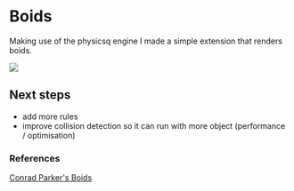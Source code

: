# Boids

Making use of the physicsq engine I made a simple extension that renders boids.


![](../public/img/BoidsQ.gif)


## Next steps
- add more rules
- improve collision detection so it can run with more object (performance / optimisation)

### References
[Conrad Parker's Boids](http://www.kfish.org/boids/pseudocode.html)